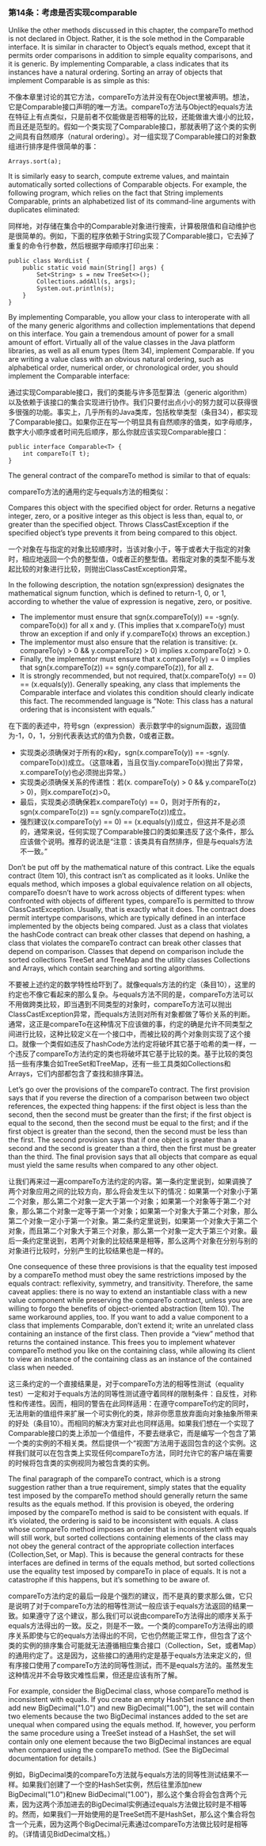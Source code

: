 ### 第14条：考虑是否实现comparable

Unlike the other methods discussed in this chapter, the compareTo method is not declared in Object. Rather, it is the sole method in the Comparable interface. It is similar in character to Object’s equals method, except that it permits order comparisons in addition to simple equality comparisons, and it is generic. By implementing Comparable, a class indicates that its instances have a natural ordering. Sorting an array of objects that implement Comparable is as simple as this:

不像本章里讨论的其它方法，compareTo方法并没有在Object里被声明。想法，它是Comparable接口声明的唯一方法。compareTo方法与Object的equals方法在特征上有点类似，只是前者不仅能做是否相等的比较，还能做谁大谁小的比较，而且还是范型的。假如一个类实现了Comparable接口，那就表明了这个类的实例之间具有自然顺序（natural ordering）。对一组实现了Comparable接口的对象数组进行排序是件很简单的事：

```
Arrays.sort(a);
```

It is similarly easy to search, compute extreme values, and maintain automatically sorted collections of Comparable objects. For example, the following program, which relies on the fact that String implements Comparable, prints an alphabetized list of its command-line arguments with duplicates eliminated:

同样地，对存储在集合中的Comparable对象进行搜索，计算极限值和自动维护也是很简单的。例如，下面的程序依赖于String实现了Comparable接口，它去掉了重复的命令行参数，然后根据字母顺序打印出来：

```
public class WordList {
    public static void main(String[] args) {
        Set<String> s = new TreeSet<>(); 
        Collections.addAll(s, args); 
        System.out.println(s);
    } 
}
```

By implementing Comparable, you allow your class to interoperate with all of the many generic algorithms and collection implementations that depend on this interface. You gain a tremendous amount of power for a small amount of effort. Virtually all of the value classes in the Java platform libraries, as well as all enum types \(Item 34\), implement Comparable. If you are writing a value class with an obvious natural ordering, such as alphabetical order, numerical order, or chronological order, you should implement the Comparable interface:

通过实现Comparable接口，我们的类能与许多范型算法（generic algorithm）以及依赖于该接口的集合实现进行协作。我们只要付出点小小的努力就可以获得很多很强的功能。事实上，几乎所有的Java类库，包括枚举类型（条目34），都实现了Comparable接口。如果你正在写一个明显具有自然顺序的值类，如字母顺序，数字大小顺序或者时间先后顺序，那么你就应该实现Comparable接口：

```
public interface Comparable<T> { 
    int compareTo(T t);
}
```

The general contract of the compareTo method is similar to that of equals:

compareTo方法的通用约定与equals方法的相类似：

Compares this object with the specified object for order. Returns a negative integer, zero, or a positive integer as this object is less than, equal to, or greater than the specified object. Throws ClassCastException if the specified object’s type prevents it from being compared to this object.

一个对象在与指定的对象比较顺序时，当该对象小于，等于或者大于指定的对象时，相应地返回一个负的整型值，0或者正的整型值。若指定对象的类型不能与发起比较的对象进行比较，则抛出ClassCastException异常。

In the following description, the notation sgn\(expression\) designates the mathematical signum function, which is defined to return-1, 0, or 1, according to whether the value of expression is negative, zero, or positive.

* The implementor must ensure that sgn\(x.compareTo\(y\)\) == -sgn\(y. compareTo\(x\)\) for all x and y. \(This implies that x.compareTo\(y\) must throw an exception if and only if y.compareTo\(x\) throws an exception.\)
* The implementor must also ensure that the relation is transitive: \(x. compareTo\(y\) &gt; 0 && y.compareTo\(z\) &gt; 0\) implies x.compareTo\(z\) &gt; 0.
* Finally, the implementor must ensure that x.compareTo\(y\) == 0 implies that sgn\(x.compareTo\(z\)\) == sgn\(y.compareTo\(z\)\), for all z.
* It is strongly recommended, but not required, that\(x.compareTo\(y\) == 0\) == \(x.equals\(y\)\). Generally speaking, any class that implements the Comparable interface and violates this condition should clearly indicate this fact. The recommended language is “Note: This class has a natural ordering that is inconsistent with equals.”

在下面的表述中，符号sgn（expression）表示数学中的signum函数，返回值为-1，0，1，分别代表表达式的值为负数，0或者正数。

* 实现类必须确保对于所有的x和y，sgn\(x.compareTo\(y\)\) == -sgn\(y. compareTo\(x\)\)成立。（这意味着，当且仅当y.compareTo\(x\)抛出了异常，x.compareTo\(y\)也必须抛出异常。）
* 实现类必须确保关系的传递性：若\(x. compareTo\(y\) &gt; 0 && y.compareTo\(z\) &gt; 0\)，则x.compareTo\(z\)&gt;0。
* 最后，实现类必须确保若x.compareTo\(y\) == 0，则对于所有的z，sgn\(x.compareTo\(z\)\) == sgn\(y.compareTo\(z\)\)成立。
* 强烈建议\(x.compareTo\(y\) == 0\) == \(x.equals\(y\)\)成立，但这并不是必须的，通常来说，任何实现了Comparable接口的类如果违反了这个条件，那么应该做个说明。推荐的说法是“注意：该类具有自然排序，但是与equals方法不一致。”

Don’t be put off by the mathematical nature of this contract. Like the equals contract \(Item 10\), this contract isn’t as complicated as it looks. Unlike the equals method, which imposes a global equivalence relation on all objects, compareTo doesn’t have to work across objects of different types: when confronted with objects of different types, compareTo is permitted to throw ClassCastException. Usually, that is exactly what it does. The contract does permit intertype comparisons, which are typically defined in an interface implemented by the objects being compared. Just as a class that violates the hashCode contract can break other classes that depend on hashing, a class that violates the compareTo contract can break other classes that depend on comparison. Classes that depend on comparison include the sorted collections TreeSet and TreeMap and the utility classes Collections and Arrays, which contain searching and sorting algorithms.

不要被上述约定的数学特性给吓到了。就像equals方法的约定（条目10），这里的约定也不像它看起来的那么复杂。与equals方法不同的是，compareTo方法可以不用做跨类比较，即当遇到不同类型的对象时，compareTo方法可以抛出ClassCastException异常，而equals方法则对所有对象都做了等价关系的判断。通常，这正是compareTo在这种情况下应该做的事，约定的确是允许不同类型之间进行比较，这种比较定义在一个接口中，而被比较的两个对象则实现了这个接口。就像一个类假如违反了hashCode方法约定将破坏其它基于哈希的类一样，一个违反了compareTo方法约定的类也将破坏其它基于比较的类。基于比较的类包括一些有序集合如TreeSet和TreeMap，还有一些工具类如Collections和Arrays，它们内部都包含了查找和排序算法。

Let’s go over the provisions of the compareTo contract. The first provision says that if you reverse the direction of a comparison between two object references, the expected thing happens: if the first object is less than the second, then the second must be greater than the first; if the first object is equal to the second, then the second must be equal to the first; and if the first object is greater than the second, then the second must be less than the first. The second provision says that if one object is greater than a second and the second is greater than a third, then the first must be greater than the third. The final provision says that all objects that compare as equal must yield the same results when compared to any other object.

让我们再来过一遍compareTo方法约定的内容。第一条约定里说到，如果调换了两个对象应用之间的比较方向，那么将会发生以下的情况：如果第一个对象小于第二个对象，那么第二个对象一定大于第一个对象；如果第一个对象等于第二个对象，那么第二个对象一定等于第一个对象；如果第一个对象大于第二个对象，那么第二个对象一定小于第一个对象。第二条约定里说到，如果第一个对象大于第二个对象，而且第二个对象大于第三个对象，那么第一个对象一定大于第三个对象。最后一条约定里说到，若两个对象的比较结果是相等，那么这两个对象在分别与别的对象进行比较时，分别产生的比较结果也是一样的。

One consequence of these three provisions is that the equality test imposed by a compareTo method must obey the same restrictions imposed by the equals contract: reflexivity, symmetry, and transitivity. Therefore, the same caveat applies: there is no way to extend an instantiable class with a new value component while preserving the compareTo contract, unless you are willing to forgo the benefits of object-oriented abstraction \(Item 10\). The same workaround applies, too. If you want to add a value component to a class that implements Comparable, don’t extend it; write an unrelated class containing an instance of the first class. Then provide a “view” method that returns the contained instance. This frees you to implement whatever compareTo method you like on the containing class, while allowing its client to view an instance of the containing class as an instance of the contained class when needed.

这三条约定的一个直接结果是，对于compareTo方法的相等性测试（equality test）一定和对于equals方法的同等性测试遵守着同样的限制条件：自反性，对称性和传递性。因而，相同的警告在此同样适用：在遵守compareTo约定的同时，无法用新的值组件来扩展一个可实例化的类，除非你愿意放弃面向对象抽象所带来的好处（条目10）。而相同的解决方案对此也同样适用。如果我们想在一个实现了Comparable接口的类上添加一个值组件，不要去继承它，而是编写一个包含了第一个类的实例的不相关类。然后提供一个“视图”方法用于返回包含的这个实例。这样我们就可以在包含类上实现任何compareTo方法，同时允许它的客户端在需要的时候将包含类的实例视同为被包含类的实例。

The final paragraph of the compareTo contract, which is a strong suggestion rather than a true requirement, simply states that the equality test imposed by the compareTo method should generally return the same results as the equals method. If this provision is obeyed, the ordering imposed by the compareTo method is said to be consistent with equals. If it’s violated, the ordering is said to be inconsistent with equals. A class whose compareTo method imposes an order that is inconsistent with equals will still work, but sorted collections containing elements of the class may not obey the general contract of the appropriate collection interfaces \(Collection,Set, or Map\). This is because the general contracts for these interfaces are defined in terms of the equals method, but sorted collections use the equality test imposed by compareTo in place of equals. It is not a catastrophe if this happens, but it’s something to be aware of.

compareTo方法约定的最后一段是个强烈的建议，而不是真的要求那么做，它只是说明了对于compareTo方法的相等性测试一般应该于equals方法返回的结果一致。如果遵守了这个建议，那么我们可以说由compareTo方法得出的顺序关系于equals方法得出的一致。反之，则是不一致。一个类的compareTo方法得出的顺序关系即使与它的equals方法得出的不同，它也仍然能正常工作，但包含了这个类的实例的排序集合可能就无法遵循相应集合接口（Collection，Set，或者Map）的通用约定了。这是因为，这些接口的通用约定是基于equals方法来定义的，但有序接口使用了compareTo方法的同等性测试，而不是equals方法的。虽然发生这种情况并不会导致灾难性后果，但还是应该有所了解。

For example, consider the BigDecimal class, whose compareTo method is inconsistent with equals. If you create an empty HashSet instance and then add new BigDecimal\("1.0"\) and new BigDecimal\("1.00"\), the set will contain two elements because the two BigDecimal instances added to the set are unequal when compared using the equals method. If, however, you perform the same procedure using a TreeSet instead of a HashSet, the set will contain only one element because the two BigDecimal instances are equal when compared using the compareTo method. \(See the BigDecimal documentation for details.\)

例如，BigDecimal类的compareTo方法就与equals方法的同等性测试结果不一样。如果我们创建了一个空的HashSet实例，然后往里添加new BigDecimal\("1.0"\)和new BidDecimal\("1.00"\)，那么这个集合将会包含两个元素，因为这两个添加进去的BigDecimal实例通过equals方法做比较时是不相等的。然而，如果我们一开始使用的是TreeSet而不是HashSet，那么这个集合将包含一个元素，因为这两个BigDecimal元素通过compareTo方法做比较时是相等的。（详情请见BidDecimal文档。）



